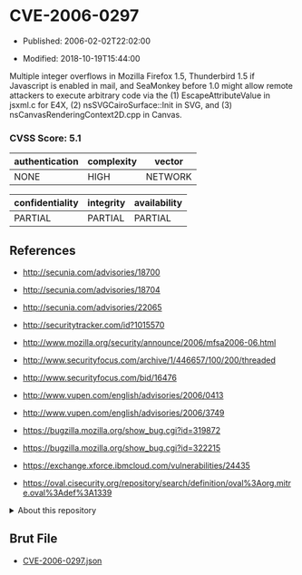 # CVE-2006-0297

- Published: 2006-02-02T22:02:00

- Modified: 2018-10-19T15:44:00

Multiple integer overflows in Mozilla Firefox 1.5, Thunderbird 1.5 if Javascript is enabled in mail, and SeaMonkey before 1.0 might allow remote attackers to execute arbitrary code via the (1) EscapeAttributeValue in jsxml.c for E4X, (2) nsSVGCairoSurface::Init in SVG, and (3) nsCanvasRenderingContext2D.cpp in Canvas.

### CVSS Score: **5.1**

| authentication | complexity | vector |
| --- | --- | --- |
| NONE | HIGH | NETWORK |

| confidentiality | integrity | availability |
| --- | --- | --- |
| PARTIAL | PARTIAL | PARTIAL |

## References

* http://secunia.com/advisories/18700

* http://secunia.com/advisories/18704

* http://secunia.com/advisories/22065

* http://securitytracker.com/id?1015570

* http://www.mozilla.org/security/announce/2006/mfsa2006-06.html

* http://www.securityfocus.com/archive/1/446657/100/200/threaded

* http://www.securityfocus.com/bid/16476

* http://www.vupen.com/english/advisories/2006/0413

* http://www.vupen.com/english/advisories/2006/3749

* https://bugzilla.mozilla.org/show_bug.cgi?id=319872

* https://bugzilla.mozilla.org/show_bug.cgi?id=322215

* https://exchange.xforce.ibmcloud.com/vulnerabilities/24435

* https://oval.cisecurity.org/repository/search/definition/oval%3Aorg.mitre.oval%3Adef%3A1339

<details>
<summary>About this repository</summary> 

  This repository is part of the project [Live Hack CVE](https://github.com/Live-Hack-CVE). Main website can be found [www.live-hack.org](https://www.live-hack.org) 
  
  Made by [Sn0wAlice](https://github.com/Sn0wAlice) for the people that care about security and need to have a feed of the latest CVEs. Hope you enjoy it, don't forget to star the repo and follow me on [Twitter](https://twitter.com/Sn0wAlice) and [Github](https://github.com/Sn0wAlice). And that is my [personnal website](https://www.alice-snow.me/)

  - [Home Page](https://github.com/Live-Hack-CVE)
  - [Framework](https://github.com/Live-Hack-CVE/cve-framework)
  - [CVE database](https://github.com/Live-Hack-CVE/full_database)
  - [Changelog](https://github.com/Live-Hack-CVE/Changelog)
</details>

## Brut File

* [CVE-2006-0297.json](https://raw.githubusercontent.com/Live-Hack-CVE/full_database/main/cves/2006/CVE-2006-0297.json)


